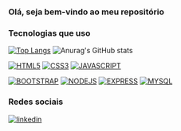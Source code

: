 ### Olá, seja bem-vindo ao meu repositório 

### Tecnologias que uso

[![Top Langs](https://github-readme-stats.vercel.app/api/top-langs/?username=LacamJC&layout=compact)](https://github.com/anuraghazra/github-readme-stats)
![Anurag's GitHub stats](https://github-readme-stats.vercel.app/api?username=LacamJC&show_icons=true&theme=radical)

[![HTML5](https://img.shields.io/badge/HTML5-E34F26?style=for-the-badge&logo=html5&logoColor=white)](COLOQUE_AQUI_O_SEU_LINK_HTML5)
[![CSS3](https://img.shields.io/badge/CSS3-1572B6?style=for-the-badge&logo=css3&logoColor=white)](COLOQUE_AQUI_O_SEU_LINK_CSS3)
[![JAVASCRIPT](https://img.shields.io/badge/JavaScript-323330?style=for-the-badge&logo=javascript&logoColor=F7DF1E)](COLOQUE_AQUI_O_SEU_LINK_JAVASCRIPT)

[![BOOTSTRAP](https://img.shields.io/badge/Bootstrap-563D7C?style=for-the-badge&logo=bootstrap&logoColor=white)](COLOQUE_AQUI_O_SEU_LINK_BOOTSTRAP)
[![NODEJS](https://img.shields.io/badge/Node.js-43853D?style=for-the-badge&logo=node.js&logoColor=white)](COLOQUE_AQUI_O_SEU_LINK_NODEJS)
[![EXPRESS](https://img.shields.io/badge/Express.js-404D59?style=for-the-badge)](COLOQUE_AQUI_O_SEU_LINK_EXPRESS)
[![MYSQL](https://img.shields.io/badge/MySQL-005C84?style=for-the-badge&logo=mysql&logoColor=white)](COLOQUE_AQUI_O_SEU_LINK_MYSQL)


### Redes sociais

[![linkedin](https://img.shields.io/badge/LinkedIn-0077B5?style=for-the-badge&logo=linkedin&logoColor=dark)](COLOQUE_AQUI_O_SEU_LINK_DO_LINKEDIN)
